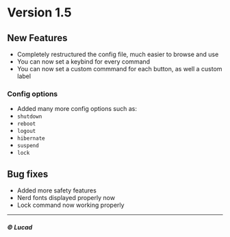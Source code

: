 # Version 1.5

## New Features
- Completely restructured the config file, much easier to browse and use 
- You can now set a keybind for every command
- You can now set a custom commmand for each button, as well a custom label

### Config options
- Added many more config options such as:
- `shutdown`
- `reboot`
- `logout`
- `hibernate`
- `suspend`
- `lock`

## Bug fixes
- Added more safety features
- Nerd fonts displayed properly now
- Lock command now working properly

---

##### © Lucad
